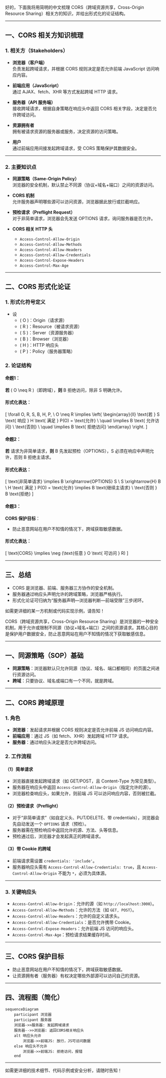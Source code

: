 好的，下面我将用简明的中文梳理 CORS（跨域资源共享，Cross-Origin Resource Sharing）相关方的知识，并给出形式化的论证结构。

---

## 一、CORS 相关方知识梳理

### 1. 相关方（Stakeholders）

- **浏览器（客户端）**  
  负责发起跨域请求，并根据 CORS 规则决定是否允许前端 JavaScript 访问响应内容。

- **前端应用（JavaScript）**  
  通过 AJAX、fetch、XHR 等方式发起跨域 HTTP 请求。

- **服务器（API 服务端）**  
  接收跨域请求，根据自身策略在响应头中返回 CORS 相关字段，决定是否允许跨域访问。

- **资源拥有者**  
  拥有被请求资源的服务器或服务，决定资源的访问策略。

- **用户**  
  通过前端应用间接发起跨域请求，受 CORS 策略保护其数据安全。

---

### 2. 主要知识点

- **同源策略（Same-Origin Policy）**  
  浏览器的安全机制，默认禁止不同源（协议+域名+端口）之间的资源访问。

- **CORS 机制**  
  允许服务器声明哪些源可以访问资源，浏览器据此放行或拦截响应。

- **预检请求（Preflight Request）**  
  对于非简单请求，浏览器会先发送 OPTIONS 请求，询问服务器是否允许。

- **CORS 相关 HTTP 头**  
  - `Access-Control-Allow-Origin`
  - `Access-Control-Allow-Methods`
  - `Access-Control-Allow-Headers`
  - `Access-Control-Allow-Credentials`
  - `Access-Control-Expose-Headers`
  - `Access-Control-Max-Age`

---

## 二、CORS 形式化论证

### 1. 形式化符号定义

- 设  
  - \( O \)：Origin（请求源）  
  - \( R \)：Resource（被请求资源）  
  - \( S \)：Server（资源服务器）  
  - \( B \)：Browser（浏览器）  
  - \( H \)：HTTP 响应头  
  - \( P \)：Policy（服务器策略）

### 2. 论证结构

#### 命题1：  
**若** \( O \neq R \)（即跨域），**则** B 拒绝访问，除非 S 明确允许。

#### 形式化表达：  
\[
\forall O, R, S, B, H, P, \\
O \neq R \implies \left\{
  \begin{array}{ll}
    \text{若 } S \text{ 响应 } H \text{ 满足 } P(O) = \text{允许} \\
    \quad \implies B \text{ 允许访问} \\
    \text{否则} \\
    \quad \implies B \text{ 拒绝访问}
  \end{array}
\right.
\]

#### 命题2：  
**若** 请求为非简单请求，**则** B 先发起预检（OPTIONS），S 必须在响应中声明允许，否则 B 拒绝主请求。

#### 形式化表达：  
\[
\text{非简单请求} \implies B \xrightarrow{OPTIONS} S \\
S \xrightarrow{H} B \\
H \text{ 满足 } P(O) = \text{允许} \implies B \text{继续主请求} \\
\text{否则 } B \text{拒绝}
\]

#### 命题3：  
**CORS 保护目标**：  
- 防止恶意网站在用户不知情的情况下，跨域获取敏感数据。

#### 形式化表达：  
\[
\text{CORS} \implies \neg (\text{任意 } O \text{ 可访问 } R)
\]

---

## 三、总结

- CORS 是浏览器、前端、服务器三方协作的安全机制。
- 服务器通过响应头声明允许的跨域策略，浏览器严格执行。
- 形式化论证可归纳为“服务器声明—浏览器判断—前端受限”三步闭环。

如需更详细的某一方机制或代码实现示例，请告知！


CORS（跨域资源共享，Cross-Origin Resource Sharing）是浏览器的一种安全机制，用于允许或限制不同源（协议+域名+端口）之间的资源请求。其核心目的是保护用户数据安全，防止恶意网站在用户不知情的情况下获取敏感信息。

---

## 一、同源策略（SOP）基础

- **同源策略**：浏览器默认只允许同源（协议、域名、端口都相同）的页面之间进行资源访问。
- **跨域**：只要协议、域名或端口有一个不同，就是跨域。

---

## 二、CORS 跨域原理

### 1. 角色

- **浏览器**：发起请求并根据 CORS 规则决定是否允许前端 JS 访问响应内容。
- **前端应用**：通过 JS（如 fetch、XHR）发起跨域 HTTP 请求。
- **服务器**：通过响应头决定是否允许跨域访问。

### 2. 工作流程

#### （1）简单请求

- 浏览器直接发起跨域请求（如 GET/POST，且 Content-Type 为常见类型）。
- 服务器在响应头中返回 `Access-Control-Allow-Origin`（指定允许的源）。
- 浏览器检查响应头，如果允许，则前端 JS 可以访问响应内容，否则被拦截。

#### （2）预检请求（Preflight）

- 对于“非简单请求”（如自定义头、PUT/DELETE、带 credentials），浏览器会先自动发送一个 `OPTIONS` 请求（预检）。
- 服务器需在预检响应中返回允许的源、方法、头等信息。
- 预检通过后，浏览器才会发起真正的跨域请求。

#### （3）带 Cookie 的跨域

- 前端请求需设置 `credentials: 'include'`。
- 服务器响应头需有 `Access-Control-Allow-Credentials: true`，且 `Access-Control-Allow-Origin` 不能为 `*`，必须为具体源。

---

### 3. 关键响应头

- `Access-Control-Allow-Origin`：允许的源（如 `http://localhost:3000`）。
- `Access-Control-Allow-Methods`：允许的方法（如 `GET, POST`）。
- `Access-Control-Allow-Headers`：允许的自定义请求头。
- `Access-Control-Allow-Credentials`：是否允许携带 Cookie。
- `Access-Control-Expose-Headers`：允许前端 JS 访问的响应头。
- `Access-Control-Max-Age`：预检请求结果缓存时间。

---

## 三、CORS 保护目标

- 防止恶意网站在用户不知情的情况下，跨域获取敏感数据。
- 让资源拥有者（服务器）有权决定哪些外部源可以访问自己的资源。

---

## 四、流程图（简化）


```mermaid
sequenceDiagram
    participant 浏览器
    participant 服务器
    浏览器->>服务器: 发起跨域请求
    服务器-->>浏览器: 返回CORS相关响应头
    alt 响应头允许
        浏览器->>前端JS: 放行，JS可访问数据
    else 响应头不允许
        浏览器->>前端JS: 拒绝访问，报错
    end
```

---

如需更详细的技术细节、代码示例或安全分析，请随时告知！